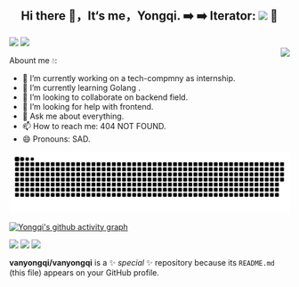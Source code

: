 <div align="center">
 <h2 >Hi there 👋，It‘s me，Yongqi.       ➡️  ➡️ Iterator: <img src="https://profile-counter.glitch.me/vanyongqi/count.svg">   🚀 </h2>
</div>

<div>
   <img height="160px" src="https://github-readme-stats.vercel.app/api/top-langs/?username=vanyongqi&layout=compact"  >
  <img height="160px"   src="https://github-readme-stats.vercel.app/api?username=vanyongqi&show_icons=true&theme=transparent" >
</div>

  <img src="https://stats.justsong.cn/api/csdn?id=qq_41722524" style align="right">

Abount me 💧:

- 🔭 I’m currently working on a tech-compmny as internship.
- 🌱 I’m currently learning  Golang .
- 👯 I’m looking to collaborate on backend field.
- 🤔 I’m looking for help with frontend.
- 💬 Ask me about everything.
- 📫 How to reach me: 404 NOT FOUND. 
- 😄 Pronouns: SAD.








<div align="center"> <img src="https://raw.githubusercontent.com/vanyongqi/vanyongqi/output/github-contribution-grid-snake.svg"> </div>

[![Yongqi's github activity graph](https://github-readme-activity-graph.vercel.app/graph?username=vanyongqi&theme=minimal)](https://github.com/ashutosh00710/github-readme-activity-graph)




<span > <img src="https://img.shields.io/badge/-GO-E34F26?style=flat-square&logo=GO&logoColor=white" /> <img src="https://img.shields.io/badge/-CSS3-1572B6?style=flat-square&logo=css3" /> <img src="https://img.shields.io/badge/-JavaScript-oringe?style=flat-square&logo=javascript" /> </span>



**vanyongqi/vanyongqi** is a ✨ _special_ ✨ repository because its `README.md` (this file) appears on your GitHub profile.



